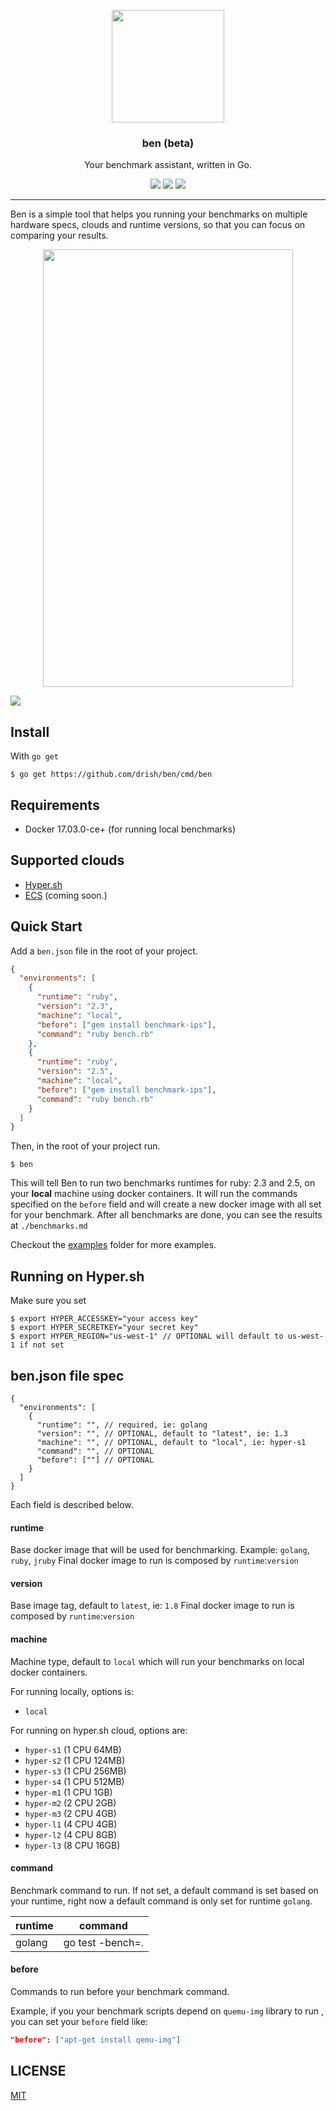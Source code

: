 <p align="center">
  <img src="https://rawgit.com/drish/ben/master/assets/ben.png" height="180" />
  <h3 align="center">ben (beta)</h3>
  <p align="center">Your benchmark assistant, written in Go.</p>
  <p align="center">
    <a href="https://travis-ci.org/drish/ben"><img src="https://travis-ci.org/drish/ben.svg?branch=master"></a>
    <a href="https://github.com/drish/ben/blob/master/LICENSE)"><img src="http://img.shields.io/badge/license-MIT-blue.svg"></a>
    <a href="https://goreportcard.com/report/github.com/drish/ben"><img src="https://goreportcard.com/badge/github.com/drish/ben"></a>
  </p>
</p>

---
Ben is a simple tool that helps you running your benchmarks on multiple hardware specs, clouds and runtime versions, so that you can focus on comparing your results.

<p align="center">
  <img src="https://rawgit.com/drish/ben/master/assets/demo.gif" width="400" height="700" />
</p>

![](https://rawgit.com/drish/ben/master/assets/demo.png)

## Install

With `go get`
```
$ go get https://github.com/drish/ben/cmd/ben
```

## Requirements

- Docker 17.03.0-ce+ (for running local benchmarks)

## Supported clouds

  * [Hyper.sh](https://hyper.sh)
  * [ECS](https://aws.amazon.com/ecs/) (coming soon.)

## Quick Start

Add a `ben.json` file in the root of your project.

```json
{
  "environments": [
    {
      "runtime": "ruby",
      "version": "2.3",
      "machine": "local",
      "before": ["gem install benchmark-ips"],
      "command": "ruby bench.rb"
    },
    {
      "runtime": "ruby",
      "version": "2.5",
      "machine": "local",
      "before": ["gem install benchmark-ips"],
      "command": "ruby bench.rb"
    }
  ]
}

```


Then, in the root of your project run.

```
$ ben
```

This will tell Ben to run two benchmarks runtimes for ruby: 2.3 and 2.5, on your **local** machine using docker containers.
It will run the commands specified on the `before` field and will create a new docker image with all set for your benchmark.
After all benchmarks are done, you can see the results at `./benchmarks.md`

Checkout the [examples](https://github.com/drish/ben/tree/master/_examples) folder for more examples.

## Running on Hyper.sh

Make sure you set

```
$ export HYPER_ACCESSKEY="your access key"
$ export HYPER_SECRETKEY="your secret key"
$ export HYPER_REGION="us-west-1" // OPTIONAL will default to us-west-1 if not set
```

## ben.json file spec

```
{
  "environments": [
    {
      "runtime": "", // required, ie: golang
      "version": "", // OPTIONAL, default to "latest", ie: 1.3
      "machine": "", // OPTIONAL, default to "local", ie: hyper-s1
      "command": "", // OPTIONAL
      "before": [""] // OPTIONAL
    }
  ]
}
```

Each field is described below.

#### runtime

Base docker image that will be used for benchmarking. 
Example: `golang`, `ruby`, `jruby`
Final docker image to run is composed by `runtime`:`version`

#### version

Base image tag, default to `latest`, ie: `1.8`
Final docker image to run is composed by `runtime`:`version`

#### machine

Machine type, default to `local` which will run your benchmarks on local docker containers.

For running locally, options is: 

  * `local`

For running on hyper.sh cloud, options are: 

  * `hyper-s1` (1 CPU 64MB)
  * `hyper-s2` (1 CPU 124MB)
  * `hyper-s3` (1 CPU 256MB)
  * `hyper-s4` (1 CPU 512MB)
  * `hyper-m1` (1 CPU 1GB)
  * `hyper-m2` (2 CPU 2GB)
  * `hyper-m3` (2 CPU 4GB)
  * `hyper-l1` (4 CPU 4GB)
  * `hyper-l2` (4 CPU 8GB)
  * `hyper-l3` (8 CPU 16GB)

#### command

Benchmark command to run.
If not set, a default command is set based on your runtime, right now a default command is only set for runtime `golang`.

runtime |     command      |
--------|------------------|
golang  | go test -bench=. |

#### before

Commands to run before your benchmark command.

Example, if you your benchmark scripts depend on `quemu-img` library to run , you can set your `before` field like:


```json
"before": ["apt-get install qemu-img"]
```

## LICENSE

[MIT](https://github.com/drish/ben/blob/master/LICENSE)
